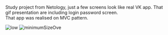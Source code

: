 Study project from Netology, just a few screens look like real VK app. That gif presentation are including login password screen.<br>
That app was realised on MVC pattern.<br>

![low](https://github.com/iosDevelopForYou/Ovechkin_VKpage_APP/assets/118765521/6321ac86-0b7d-4c0f-9336-43027e0b5793)
![minimumSizeOve](https://user-images.githubusercontent.com/118765521/231983547-f83a3bf1-0ae3-4909-a980-66cfb5b25a45.gif)
